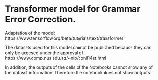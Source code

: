 # Transformer model for Grammar Error Correction.

Adaptation of the model: https://www.tensorflow.org/beta/tutorials/text/transformer

The datasets used for this model cannot be published because they can only be accesed under the approval of https://www.comp.nus.edu.sg/~nlp/conll14st.html

In addition, the outputs of the cells of the Notebooks cannot show any of the dataset information. Therefore the notebook does not show outputs.

